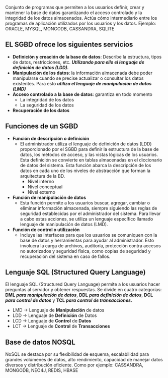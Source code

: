 
Conjunto de programas que permiten a los usuarios definir, crear y mantener la base de datos garantizando el acceso controlado y la integridad de los datos almacenados.
Actúa cómo intermediario entre los programas de aplicación utilizados por los usuarios y los datos. Ejemplo: ORACLE, MYSQL, MONGODB, CASSANDRA, SQLITE

## EL SGBD ofrece los siguientes servicios
- __Definición y creación de la base de datos__: Describe la estructura, tipos de datos, restricciones, etc. ___Utilizando para ello el lenguaje de definición de datos (LDD).___
- __Manipulación de los datos__:  la información almacenada debe poder manipularse cuando se precise actualizar o consultar los datos existentes. Para esto ___utiliza el lenguaje de manipulación de datos (LMD)___
- __Acceso controlado a la base de datos__: garantiza en todo momento
	- La integridad de los datos
	- La seguridad de los datos
- __Recuperación de los datos__

## Funciones de un SGBD
- __Función de descripción o definición__
	- El administrador  utiliza el lenguaje de definición de datos (LDD) proporcionado por el SGBD para definir la estructura de la base de datos, los métodos de acceso, y las vistas lógicas de los usuarios. Esta definición se convierte en tablas almacenadas en el diccionario de datos del sistema. Esta función abarca la descripción de los datos en cada uno de los niveles de abstracción que forman la arquitectura de la BD.
		- Nivel interno
		- Nivel conceptual
		- Nivel externo
- __Función de manipulación de datos__
	- Esta función permite a los usuarios buscar, agregar, cambiar o eliminar información almacenada, siempre siguiendo las reglas de seguridad establecidas por el administrador del sistema. Para llevar a cabo estas acciones, se utiliza un lenguaje específico llamado lenguaje de manipulación de datos (LMD).
- __Función de control o utilización__
	- Incluye las interfaces para que los usuarios se comuniquen con la base de datos y herramientas para ayudar al administrador. Esto involucra la carga de archivos, auditoría, protección contra accesos no autorizados y seguridad física, como copias de seguridad y recuperación del sistema en caso de fallos.

## Lenguaje SQL (Structured Query Language)
El lenguaje SQL (Structured Query Language) permite a los usuarios hacer preguntas al servidor y obtener respuestas. Se divide en cuatro categorías: __DML__ ***para manipulación de datos***, __DDL__ ***para definición de datos***, __DCL__ ***para control de datos*** y __TCL__ ***para control de transacciones.***

- LMD -> Lenguaje de __Manipulación__ de datos
- LDD -> Lenguaje de __Definición__ de Datos
- LCD -> Lenguaje de __Control__ de __Datos__
- LCT -> Lenguaje de __Control__ de __Transacciones__

## Base de datos NOSQL
NoSQL se destaca por su flexibilidad de esquema, escalabilidad para grandes volúmenes de datos, alto rendimiento, capacidad de manejar datos diversos y distribución eficiente. Como por ejemplo: CASSANDRA, MONGODB, NEO4J, REDIS, HBASE


